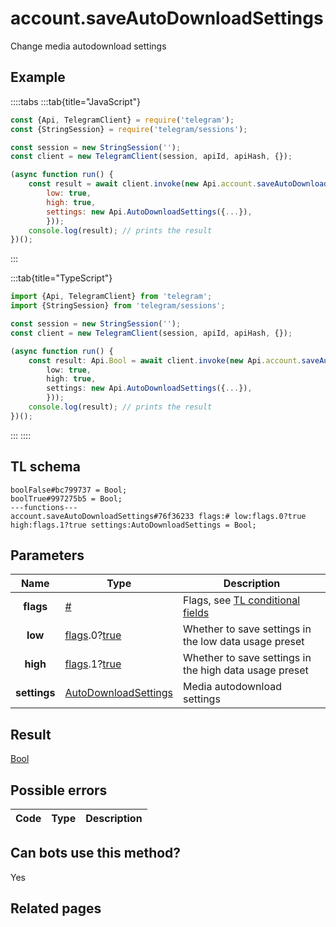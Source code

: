 # account.saveAutoDownloadSettings

Change media autodownload settings

## Example

::::tabs
:::tab{title="JavaScript"}

```js
const {Api, TelegramClient} = require('telegram');
const {StringSession} = require('telegram/sessions');

const session = new StringSession('');
const client = new TelegramClient(session, apiId, apiHash, {});

(async function run() {
    const result = await client.invoke(new Api.account.saveAutoDownloadSettings({
		low: true,
		high: true,
		settings: new Api.AutoDownloadSettings({...}),
		}));
    console.log(result); // prints the result
})();

```

:::

:::tab{title="TypeScript"}

```ts
import {Api, TelegramClient} from 'telegram';
import {StringSession} from 'telegram/sessions';

const session = new StringSession('');
const client = new TelegramClient(session, apiId, apiHash, {});

(async function run() {
    const result: Api.Bool = await client.invoke(new Api.account.saveAutoDownloadSettings({
		low: true,
		high: true,
		settings: new Api.AutoDownloadSettings({...}),
		}));
    console.log(result); // prints the result
})();

```

:::
::::

## TL schema

```
boolFalse#bc799737 = Bool;
boolTrue#997275b5 = Bool;
---functions---
account.saveAutoDownloadSettings#76f36233 flags:# low:flags.0?true high:flags.1?true settings:AutoDownloadSettings = Bool;
```

## Parameters

|     Name     | Type                                                                                                                              | Description                                                                                             |
| :----------: | --------------------------------------------------------------------------------------------------------------------------------- | ------------------------------------------------------------------------------------------------------- |
|  **flags**   | [#](https://core.telegram.org/type/%23)                                                                                           | Flags, see [TL conditional fields](https://core.telegram.org/mtproto/TL-combinators#conditional-fields) |
|   **low**    | [flags](https://core.telegram.org/mtproto/TL-combinators#conditional-fields).0?[true](https://core.telegram.org/constructor/true) | Whether to save settings in the low data usage preset                                                   |
|   **high**   | [flags](https://core.telegram.org/mtproto/TL-combinators#conditional-fields).1?[true](https://core.telegram.org/constructor/true) | Whether to save settings in the high data usage preset                                                  |
| **settings** | [AutoDownloadSettings](https://core.telegram.org/type/AutoDownloadSettings)                                                       | Media autodownload settings                                                                             |

## Result

[Bool](https://core.telegram.org/type/Bool)

## Possible errors

| Code | Type | Description |
| :--: | ---- | ----------- |

## Can bots use this method?

Yes

## Related pages
